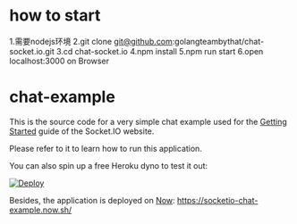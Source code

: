 # how to start
1.需要nodejs环境
2.git clone git@github.com:golangteambythat/chat-socket.io.git 
3.cd chat-socket.io 
4.npm install
5.npm run start
6.open localhost:3000 on Browser



# chat-example

This is the source code for a very simple chat example used for
the [Getting Started](http://socket.io/get-started/chat/) guide
of the Socket.IO website.

Please refer to it to learn how to run this application.

You can also spin up a free Heroku dyno to test it out:

[![Deploy](https://www.herokucdn.com/deploy/button.png)](https://heroku.com/deploy?template=https://github.com/socketio/chat-example)

Besides, the application is deployed on [Now](https://zeit.co/now): https://socketio-chat-example.now.sh/
